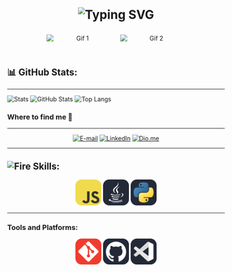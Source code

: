 <!-- Header -->
<div align="center">
  
<h1>
  <img src="https://readme-typing-svg.demolab.com?font=Oswald&weight=600&size=30&duration=3000&pause=1000&color=F7F7F7&vCenter=true&random=false&width=600&height=60&lines=%F0%9F%91%BE+Welcome+to+my+GitHub!;%F0%9F%A7%91%F0%9F%8F%BB%E2%80%8D%F0%9F%92%BB+I+Evee+Silvaa!+;" alt="Typing SVG" />
</h1>

</div>

<div align="center" style="display: flex; justify-content: center;">
  <img src="https://github.com/EveeSilvaa/EveeSilvaa/assets/134736070/c0c0719f-a81e-4569-8ec1-220f6e81b5ea" alt="Gif 1" style="width: 30%; margin: 10px;">
  <img src="https://github.com/EveeSilvaa/EveeSilvaa/assets/134736070/226cfe75-94f0-40ae-a888-2c902e8b98f7" alt="Gif 2" style="width: 30%; margin: 10px;">
</div><br/>

<!-- Status -->
## 📊 GitHub Stats: 
---
![Stats](https://github-profile-summary-cards.vercel.app/api/cards/profile-details?username=EveeSilvaa&theme=gruvbox)
![GitHub Stats](https://github-readme-stats.vercel.app/api?username=EveeSilvaa&theme=gruvbox&show_icons=true&include_all_commits=true&custom_title=EveeSilvaa)
![Top Langs](https://github-readme-stats-git-masterrstaa-rickstaa.vercel.app/api/top-langs/?username=EveeSilvaa&theme=gruvbox&layout=donut)

### Where to find me 📱
---
<div align="center"> 
  
[![E-mail](https://img.shields.io/badge/-Email-000?style=for-the-badge&logo=microsoft-outlook&logoColor=E94D5F)](mailto:evellynsilvadeveloper@gmail.com)
[![LinkedIn](https://img.shields.io/badge/-LinkedIn-000?style=for-the-badge&logo=linkedin&logoColor=30A3DC)](https://www.linkedin.com/in/maria-evellyn-silva-738631226/)
[![Dio.me](https://img.shields.io/badge/-Dio.me-000?style=for-the-badge&logo=Dio.me&logoColor=30A3DC)](https://www.dio.me/users/evellyndev593/)

</div>

<!-- Skills -->
---
## <img src="https://raw.githubusercontent.com/Tarikul-Islam-Anik/Animated-Fluent-Emojis/master/Emojis/Travel%20and%20places/Fire.png" alt="Fire" width="25" height="25" /> Skills:
<p align="center">
  <img alt="JavaScript" height="60" width="60" src="https://raw.githubusercontent.com/tandpfun/skill-icons/65dea6c4eaca7da319e552c09f4cf5a9a8dab2c8/icons/JavaScript.svg">
  <img alt="Java" height="60" width="60" src="https://raw.githubusercontent.com/tandpfun/skill-icons/65dea6c4eaca7da319e552c09f4cf5a9a8dab2c8/icons/Java-Dark.svg">
  <img alt="Python" height="60" width="60" src="https://raw.githubusercontent.com/tandpfun/skill-icons/65dea6c4eaca7da319e552c09f4cf5a9a8dab2c8/icons/Python-Dark.svg">
</p>

<!-- Tools and Platforms -->
---
### Tools and Platforms:
<p align="center">
  <img alt="Git" height="60" width="60" src="https://raw.githubusercontent.com/tandpfun/skill-icons/65dea6c4eaca7da319e552c09f4cf5a9a8dab2c8/icons/Git.svg">
  <img alt="GitHub" height="60" width="60" src="https://raw.githubusercontent.com/tandpfun/skill-icons/65dea6c4eaca7da319e552c09f4cf5a9a8dab2c8/icons/Github-Dark.svg">
  <img alt="VSCode" height="60" width="60" src="https://raw.githubusercontent.com/tandpfun/skill-icons/65dea6c4eaca7da319e552c09f4cf5a9a8dab2c8/icons/VSCode-Dark.svg">
</p>
